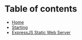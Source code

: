 # Table of contents

* [Home](README.md)
* [Starting](start.md)
 * [ExpressJS Static Web Server](start-a-project\expressjs.md)

